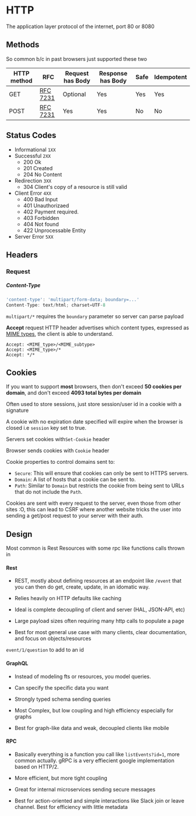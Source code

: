 # HTTP

The application layer protocol of the internet, port 80 or 8080

## Methods

So common b/c in past browsers just supported these two

| HTTP method | RFC                                                          | Request has Body | Response has Body | Safe | Idempotent |
| ----------- | ------------------------------------------------------------ | ---------------- | ----------------- | ---- | ---------- |
| GET         | [RFC](https://en.wikipedia.org/wiki/Request_for_Comments_(identifier)) [7231](https://tools.ietf.org/html/rfc7231) | Optional         | Yes               | Yes  | Yes        |
| POST        | [RFC](https://en.wikipedia.org/wiki/Request_for_Comments_(identifier)) [7231](https://tools.ietf.org/html/rfc7231) | Yes              | Yes               | No   | No         |

## Status Codes

- Informational `1XX`
- Successful `2XX`
  - 200 Ok
  - 201 Created
  - 204 No Content
- Redirection `3XX`
  - 304 Client's copy of a resource is still valid
- Client Error `4XX`
  - 400 Bad Input
  - 401 Unauthorizaed
  - 402 Payment required. 
  - 403  Forbidden
  - 404 Not found
  - 422 Unprocessable Entity
- Server Error `5XX`

## Headers

### Request

##### Content-Type

```javascript
'content-type': 'multipart/form-data; boundary=...'
Content-Type: text/html; charset=UTF-8
```

`multipart/*`  requires the `boundary` parameter so server can parse payload

**Accept** request HTTP header advertises which content types, expressed as [MIME types](https://developer.mozilla.org/en-US/docs/Web/HTTP/Basics_of_HTTP/MIME_types), the client is able to understand.

```
Accept: <MIME_type>/<MIME_subtype>
Accept: <MIME_type>/*
Accept: */*
```

## Cookies

If you want to support **most** browsers, then don't exceed **50 cookies per domain**, and don't exceed **4093 total bytes per domain** 

Often used to store sessions, just store session/user id in a cookie with a signature

A cookie with no expiration date specified will expire when the browser is closed i.e `session` key set to true. 

Servers set cookies with`Set-Cookie` header

Browser sends cookies with `Cookie` header

Cookie properties to control domains sent to:

- `Secure`: This will ensure that cookies can only be sent to HTTPS servers.
- `Domain`: A list of hosts that a cookie can be sent to.
- `Path`: Similar to `Domain` but restricts the cookie from being sent to URLs that do not include the `Path`.

Cookies are sent with every request to the server, even those from other sites :O, this can lead to CSRF where another website tricks the user into sending a get/post request to your server with their auth. 

## Design

Most common is Rest Resources with some rpc like functions calls thrown in

#### Rest

- REST, mostly about defining resources at an endpoint like `/event` that you can then do get, create, update, in an idomatic way.

- Relies heavily on HTTP defaults like caching

- Ideal is complete decoupling of client and server (HAL, JSON-API, etc)
- Large payload sizes often requiring many http calls to populate a page
- Best for most general use case with many clients, clear documentation, and focus on objects/resources

`event/1/question` to add to an id

#### GraphQL

- Instead of modeling fts or resources, you model queries. 

- Can specify the specific data you want
- Strongly typed schema sending queries
- Most Complex, but low coupling and high efficiency especially for graphs
- Best for graph-like data and weak, decoupled clients like mobile

#### RPC

- Basically everything is a function you call like `listEvents?id=1`, more common actually. gRPC is a very effiecient google implementation based on HTTP/2.

- More efficient, but more tight coupling

- Great for internal microservices sending secure messages

- Best for action-oriented and simple interactions like Slack join or leave channel. Best for efficiency with little metadata

  
